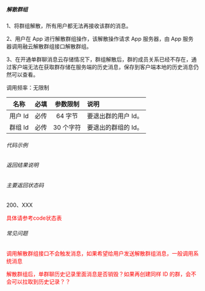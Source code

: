 ##### 解散群组

1、将群组解散，所有用户都无法再接收该群的消息。

2、用户在 App 进行解散群组操作，该解散操作请求 App 服务器，由 App 服务器调用融云解散群组接口解散群组。

3、在开通单群聊消息云存储情况下，群组解散后，群的成员关系已经不存在，通过客户端无法在获取群存储在服务端的历史消息，保存到客户端本地的历史消息仍然可以查看。

调用频率：无限制

|名称|必填|参数限制|说明|
| :---------:| :---------:|:---------:| :-------|
|用户 Id|必传|64 字节|要退出群的用户 Id。|
|群组 Id|必传|30 个字符|要退出的群组的 Id。|

###### 代码示例

###### 返回结果说明

###### 主要返回状态码

200、XXX

<span style="color:red;">具体请参考code状态表</span>

###### 常见问题

<span style="color:red;">调用解散群组接口不会触发消息，如果希望给用户发送解散群组消息，一般调用系统消息</span>

<span style="color:red;">解散群组后，单群聊历史记录里面消息是否销毁？如果再创建同样 ID 的群，会不会可以拉取到历史记录？？</span>


